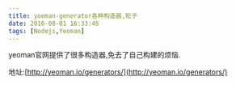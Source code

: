 ```yaml
---
title: yoeman-generator各种构造器,轮子
date: 2016-08-01 16:33:45
tags: [Nodejs,Yeoman]
---
```

yeoman官网提供了很多构造器,免去了自己构建的烦恼.

地址:[http://yeoman.io/generators/](http://yeoman.io/generators/)
